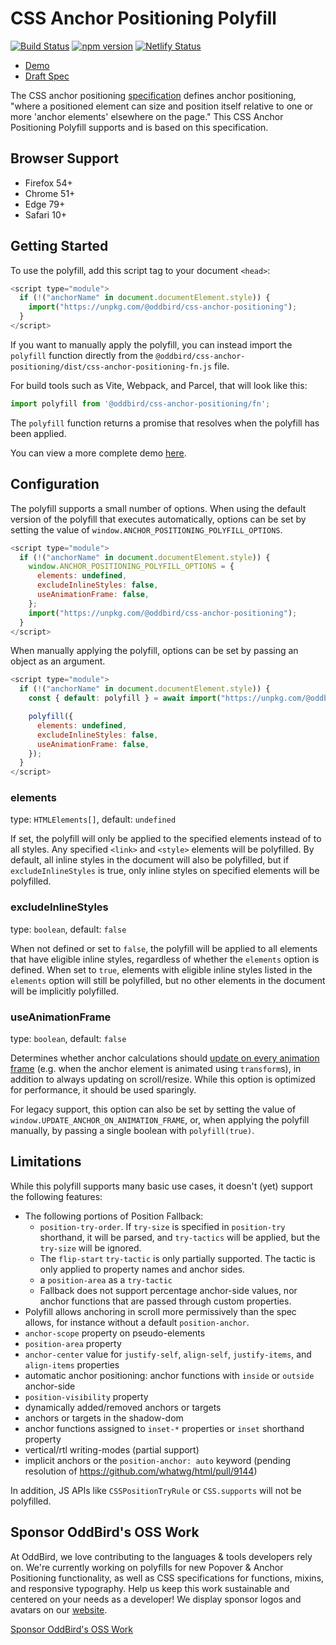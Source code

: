 # CSS Anchor Positioning Polyfill

[![Build Status](https://github.com/oddbird/css-anchor-positioning/actions/workflows/test.yml/badge.svg)](https://github.com/oddbird/css-anchor-positioning/actions/workflows/test.yml) [![npm version](https://badge.fury.io/js/@oddbird%2Fcss-anchor-positioning.svg)](https://www.npmjs.com/package/@oddbird/css-anchor-positioning) [![Netlify Status](https://api.netlify.com/api/v1/badges/61a20096-7925-4775-99a9-b40a010197c0/deploy-status)](https://app.netlify.com/sites/anchor-polyfill/deploys)

<!-- [WPT results](https://anchor-position-wpt.netlify.app/) -->

- [Demo](https://anchor-positioning.oddbird.net/)
- [Draft Spec](https://drafts.csswg.org/css-anchor-position/)

The CSS anchor positioning
[specification](https://drafts.csswg.org/css-anchor-position/) defines anchor
positioning, "where a positioned element can size and position itself relative
to one or more 'anchor elements' elsewhere on the page." This CSS Anchor
Positioning Polyfill supports and is based on this specification.

## Browser Support

- Firefox 54+
- Chrome 51+
- Edge 79+
- Safari 10+

## Getting Started

To use the polyfill, add this script tag to your document `<head>`:

```js
<script type="module">
  if (!("anchorName" in document.documentElement.style)) {
    import("https://unpkg.com/@oddbird/css-anchor-positioning");
  }
</script>
```

If you want to manually apply the polyfill, you can instead import the
`polyfill` function directly from the
`@oddbird/css-anchor-positioning/dist/css-anchor-positioning-fn.js` file.

For build tools such as Vite, Webpack, and Parcel, that will look like this:

```js
import polyfill from '@oddbird/css-anchor-positioning/fn';
```

The `polyfill` function returns a promise that resolves when the polyfill has
been applied.

You can view a more complete demo
[here](https://anchor-positioning.oddbird.net/).

## Configuration

The polyfill supports a small number of options. When using the default version
of the polyfill that executes automatically, options can be set by setting the
value of `window.ANCHOR_POSITIONING_POLYFILL_OPTIONS`.

```js
<script type="module">
  if (!("anchorName" in document.documentElement.style)) {
    window.ANCHOR_POSITIONING_POLYFILL_OPTIONS = {
      elements: undefined,
      excludeInlineStyles: false,
      useAnimationFrame: false,
    };
    import("https://unpkg.com/@oddbird/css-anchor-positioning");
  }
</script>
```

When manually applying the polyfill, options can be set by passing an object as
an argument.

```js
<script type="module">
  if (!("anchorName" in document.documentElement.style)) {
    const { default: polyfill } = await import("https://unpkg.com/@oddbird/css-anchor-positioning/dist/css-anchor-positioning-fn.js");

    polyfill({
      elements: undefined,
      excludeInlineStyles: false,
      useAnimationFrame: false,
    });
  }
</script>
```

### elements

type: `HTMLElements[]`, default: `undefined`

If set, the polyfill will only be applied to the specified elements instead of
to all styles. Any specified `<link>` and `<style>` elements will be polyfilled.
By default, all inline styles in the document will also be polyfilled, but if
`excludeInlineStyles` is true, only inline styles on specified elements will be
polyfilled.

### excludeInlineStyles

type: `boolean`, default: `false`

When not defined or set to `false`, the polyfill will be applied to all elements
that have eligible inline styles, regardless of whether the `elements` option is
defined. When set to `true`, elements with eligible inline styles listed in the
`elements` option will still be polyfilled, but no other elements in the
document will be implicitly polyfilled.

### useAnimationFrame

type: `boolean`, default: `false`

Determines whether anchor calculations should [update on every animation
frame](https://floating-ui.com/docs/autoUpdate#animationframe) (e.g. when the
anchor element is animated using `transform`s), in addition to always updating
on scroll/resize. While this option is optimized for performance, it should be
used sparingly.

For legacy support, this option can also be set by setting the value of
`window.UPDATE_ANCHOR_ON_ANIMATION_FRAME`, or, when applying the polyfill
manually, by passing a single boolean with `polyfill(true)`.

## Limitations

While this polyfill supports many basic use cases, it doesn't (yet) support the
following features:

- The following portions of Position Fallback:
  - `position-try-order`. If `try-size` is specified in `position-try`
    shorthand, it will be parsed, and `try-tactics` will be applied, but the
    `try-size` will be ignored.
  - The `flip-start` `try-tactic` is only partially supported. The tactic is
    only applied to property names and anchor sides.
  - a `position-area` as a `try-tactic`
  - Fallback does not support percentage anchor-side values, nor anchor
    functions that are passed through custom properties.
- Polyfill allows anchoring in scroll more permissively than the spec allows,
  for instance without a default `position-anchor`.
- `anchor-scope` property on pseudo-elements
- `position-area` property
- `anchor-center` value for `justify-self`, `align-self`, `justify-items`, and
  `align-items` properties
- automatic anchor positioning: anchor functions with `inside` or `outside`
  anchor-side
- `position-visibility` property
- dynamically added/removed anchors or targets
- anchors or targets in the shadow-dom
- anchor functions assigned to `inset-*` properties or `inset` shorthand
  property
- vertical/rtl writing-modes (partial support)
- implicit anchors or the `position-anchor: auto` keyword (pending resolution of
  https://github.com/whatwg/html/pull/9144)

In addition, JS APIs like `CSSPositionTryRule` or `CSS.supports` will not be
polyfilled.

## Sponsor OddBird's OSS Work

At OddBird, we love contributing to the languages & tools developers rely on.
We're currently working on polyfills
for new Popover & Anchor Positioning functionality,
as well as CSS specifications for functions, mixins, and responsive typography.
Help us keep this work sustainable
and centered on your needs as a developer!
We display sponsor logos and avatars
on our [website](https://www.oddbird.net/polyfill/#open-source-sponsors).

[Sponsor OddBird's OSS Work](https://github.com/sponsors/oddbird)
